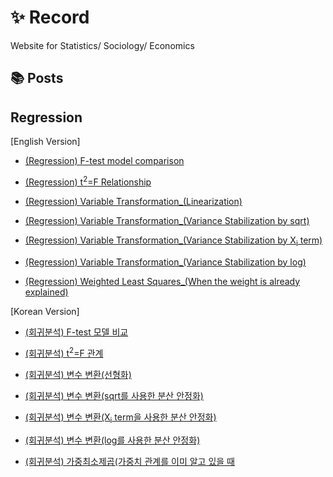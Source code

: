 # ✨ Record

Website for Statistics/ Sociology/ Economics

## 📚 Posts

## Regression

[English Version]
- [(Regression) F-test model comparison](What-is-model-comparision-F-test.md)
- [(Regression) t<sup>2</sup>=F Relationship](t2-F-en.md)
  
- [(Regression) Variable Transformation_(Linearization)](variable-trans-en.md)
- [(Regression) Variable Transformation_(Variance Stabilization by sqrt)](variable-trans2-en1.md)
- [(Regression) Variable Transformation_(Variance Stabilization by X<sub>i</sub> term)](variable-trans3-en.md)
- [(Regression) Variable Transformation_(Variance Stabilization by log)](variable-trans4-en.md)
  
- [(Regression) Weighted Least Squares_(When the weight is already explained)](wls1-en.md)

[Korean Version]
- [(회귀분석) F-test 모델 비교](What-is-model-comparision-F-test-ko.md)
- [(회귀분석) t<sup>2</sup>=F 관계](t2-F.md)
  
- [(회귀분석) 변수 변환(선형화)](variable-trans.md)
- [(회귀분석) 변수 변환(sqrt를 사용한 분산 안정화)](variable-trans2.md)
- [(회귀분석) 변수 변환(X<sub>i</sub> term을 사용한 분산 안정화)](variable-trans3.md)
- [(회귀분석) 변수 변환(log를 사용한 분산 안정화)](variable-trans4.md)
  
- [(회귀분석) 가중최소제곱(가중치 관계를 이미 알고 있을 때](wls1.md)
